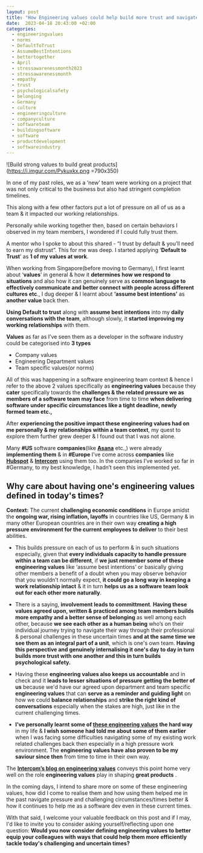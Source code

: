 ```yaml
---
layout: post
title: "How Engineering values could help build more trust and navigate pressure better together especially amidst today's challenging and uncertain times?"
date:  2023-04-18 20:43:00 +02:00
categories:
  - engineeringvalues
  - norms
  - DefaultToTrust
  - AssumeBestIntentions
  - bettertogether
  - April
  - stressawarenessmonth2023
  - stressawarenessmonth
  - empathy
  - trust
  - psychologicalsafety
  - belonging
  - Germany
  - culture
  - engineeringculture
  - companyculture
  - softwareteam
  - buildingsoftware
  - software
  - productdevelopment
  - softwareindustry
---
```



![Build strong values to build great products](https://i.imgur.com/Pykuxkx.png =790x350)

In one of my past roles, we as a ‘new’ team were working on a project that was not only critical to the business but also had stringent completion timelines.

This along with a few other factors put a lot of pressure on all of us as a team & it impacted our working relationships.

Personally while working together then, based on certain behaviors I observed in my team members, I wondered if I could fully trust them.

A mentor who I spoke to about this shared - “I trust by default & you’ll need to earn my distrust”. This for me was deep. I started applying ‘**Default to Trust**’ as **1 of my values at work**.

When working from Singapore(before moving to Germany), I first learnt about ‘**values**’ in general & how it **determines** **how we respond to situations** and also how it can genuinely serve as **common language to effectively communicate and better connect with people across different cultures etc**., I dug deeper & I learnt about **‘assume best intentions’** as **another value** back then.

**Using Default to trust** along with **assume best intentions** into my **daily conversations with the team**, although slowly, it **started improving my working relationships** with them.

**Values** as far as I’ve seen them as a developer in the software industry could be categorised into **3 types**

- Company values
- Engineering Department values
- Team specific values(or norms)

All of this was happening in a software engineering team context & hence I refer to the above 2 values specifically as **engineering values** because they **cater** specifically towards the **challenges & the related pressure we as members of a software team may face** from time to time **when delivering software under specific circumstances like a tight deadline, newly formed team etc.,**

After **experiencing the positive impact these engineering values had on me personally & my relationships within a team context**, my quest to explore them further grew deeper & I found out that I was not alone.

Many **#US** software **companies**(like **[Asana](https://theworkback.com/asana-engineering-values-2/)** etc.,) were already **implementing them** & in **#Europe** I’ve come across **companies** like **[Hubspot](https://product.hubspot.com/blog/hubspots-engineering-values)** & **[Intercom](https://www.intercom.com/blog/the-engineering-values-we-live-by/)** using them too. In the companies I’ve worked so far in #Germany, to my best knowledge, I hadn’t seen this implemented yet.

## Why care about having one's engineering values defined in today's times?

**Context:** The current **challenging economic conditions** in Europe amidst the **ongoing war, rising inflation, layoffs** in countries like US, Germany & in many other European countries are in their own way **creating a high pressure environment for the current employees to deliver** to their best abilities.

- This builds pressure on each of us to perform & in such situations especially, given that **every individuals capacity to handle pressure within a team can be different**, if **we just remember some of these engineering values** like ‘assume best intentions’ or basically giving other members a benefit of a doubt when you may observe behavior that you wouldn’t normally expect, **it could go a long way in keeping a work relationship intact** & it in turn **helps us as a software team look out for each other more naturally**.

- There is a saying, **involvement leads to committment**. **Having these values agreed upon, written & practiced among team members builds more empathy and a better sense of belonging** as well among each other, because **we see each other as a human being** who’s on their individual journey trying to navigate their way through their professional & personal challenges in these uncertain times **and at the same time we see them as an integral part of a unit**, which is one's own team. **Having this perspective and genuinely internalising it one's day to day in turn builds more trust with one another and this in turn builds psychological safety.**

- Having these **engineering values also keeps us accountable** and in check and it **leads to lesser situations of pressure getting the better of us** because we'd have our agreed upon department and team specific **engineering values** that can **serve as a reminder and guiding light** on how we could **balance relationships** and **strike the right kind of conversations** especially when the stakes are high, just like in the current challenging times.

- **I’ve personally learnt some of [these engineering values](https://www.notion.so/sadhakforlife/Personal-User-Manual-Mohnish-628423c4dbd14e188a8ae7474e689f54?pvs=4#c62ad0739e444eb7b414075aa8805e70) the hard way** in my life & **I wish someone had told me about some of them earlier** when I was facing some difficulties navigating some of my existing work related challenges back then especially in a high pressure work environment. The **engineering values have also proven to be my saviour since then** from time to time in their own way.

The **[Intercom’s blog on engineering values](https://www.intercom.com/blog/the-engineering-values-we-live-by/)** conveys this point home very well on the role **engineering values** play in shaping **great products** .

In the coming days, I intend to share more on some of these engineering values, how did I come to realise them and how using them helped me in the past navigate pressure and challenging circumstances/times better & how it continues to help me as a software dev even in these current times.

With that said, I welcome your valuable feedback on this post and if I may, I'd like to invite you to consider asking yourself/reflecting upon one question: **Would you now consider defining engineering values to better equip your colleagues with ways that could help them more efficiently tackle today's challenging and uncertain times?**
